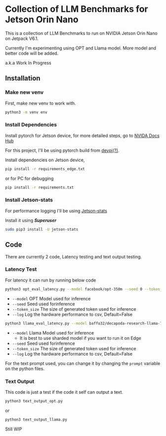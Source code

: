 # Collection of LLM Benchmarks for Jetson Orin Nano

This is a collection of LLM Benchmarks to run on NVIDIA Jetson Orin Nano on Jetpack V6.1.

Currently I'm experimenting using OPT and Llama model. More model and better code will be added.

a.k.a Work In Progress

## Installation 
### Make new venv
First, make new venv to work with.

```bash
python3 -m venv env
```

### Install Dependencies
Install pytorch for Jetson device, for more detailed steps, go to [NVIDA Docs Hub](https://docs.nvidia.com/deeplearning/frameworks/install-pytorch-jetson-platform/index.html)

For this project, I'll be using pytorch build from [devpi(?)](http://jetson.webredirect.org/jp6/cu126).

Install dependencies on Jetson device,

```bash
pip install -r requirements_edge.txt
```
or for PC for debugging

```bash
pip install -r requirements.txt
```

### Install Jetson-stats
For performance logging I'll be using [Jetson-stats](https://github.com/rbonghi/jetson_stats/tree/master)

Install it using ***Superuser***

```bash
sudo pip3 install -U jetson-stats
```

## Code

There are currently 2 code, Latency testing and text output testing.

### Latency Test
For latency it can run by running below code

```bash
python3 opt_eval_latency.py --model facebook/opt-350m --seed 0 --token_size 200 --log True
```

* ``--model`` OPT Model used for inference
* ``--seed`` Seed used forinference
* ``--token_size`` The size of generated token used for inference
* ``--log`` Log the hardware performance to csv, Default=False

```bash
python3 llama_eval_latency.py --model baffo32/decapoda-research-llama-7B-hf --seed 0 --token_size 200 --log True
```

* ``--model`` Llama Model used for inference
    * It is best to use sharded model if you want to run it on Edge
* ``--seed`` Seed used forinference
* ``--token_size`` The size of generated token used for inference
* ``--log`` Log the hardware performance to csv, Default=False

For the text prompt used, you can change it by changing the ``prompt`` variable on the python files.


### Text Output
This code is just a test if the code it self can output a text.

```bash
python3 text_output_opt.py
```

or

```bash
python3 text_output_llama.py
```
Still WIP